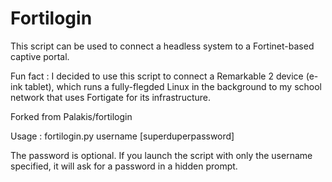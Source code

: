 Fortilogin
==========

This script can be used to connect a headless system to a Fortinet-based captive portal.

Fun fact : I decided to use this script to connect a Remarkable 2 device (e-ink tablet), which runs a fully-flegded Linux in the background to my school network that uses Fortigate for its infrastructure.

Forked from Palakis/fortilogin

Usage : fortilogin.py username [superduperpassword]

The password is optional. If you launch the script with only the username specified, it will ask for a password in a hidden prompt.
